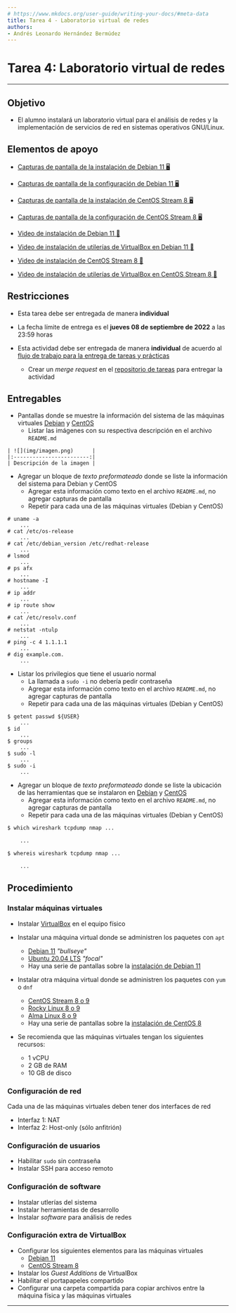 ```yaml
---
# https://www.mkdocs.org/user-guide/writing-your-docs/#meta-data
title: Tarea 4 - Laboratorio virtual de redes
authors:
- Andrés Leonardo Hernández Bermúdez
---
```


# Tarea 4: Laboratorio virtual de redes

--------------------------------------------------------------------------------

## Objetivo

- El alumno instalará un laboratorio virtual para el análisis de redes y la implementación de servicios de red en sistemas operativos GNU/Linux.

## Elementos de apoyo

- [Capturas de pantalla de la instalación de Debian 11 🖥️][debian-install]
- [Capturas de pantalla de la configuración de Debian 11 🖥️][debian-configure]
- [Capturas de pantalla de la instalación de CentOS Stream 8 🖥️][centos-install]
- [Capturas de pantalla de la configuración de CentOS Stream 8 🖥️][centos-configure]

- [Video de instalación de Debian 11 📼][video-debian-install]
- [Video de instalación de utilerías de VirtualBox en Debian 11 📼][video-debian-guest-additions]

- [Video de instalación de CentOS Stream 8 📼][video-centos-install]
- [Video de instalación de utilerías de VirtualBox en CentOS Stream 8 📼][video-centos-guest-additions]

## Restricciones

- Esta tarea debe ser entregada de manera **individual**

- La fecha límite de entrega es el **jueves 08 de septiembre de 2022** a las 23:59 horas
- Esta actividad debe ser entregada de manera **individual** de acuerdo al [flujo de trabajo para la entrega de tareas y prácticas][flujo-de-trabajo]
    - Crear un _merge request_ en el [repositorio de tareas][repo-tareas] para entregar la actividad


## Entregables

- Pantallas donde se muestre la información del sistema de las máquinas virtuales [Debian][debian-about] y [CentOS][centos-about]
    - Listar las imágenes con su respectiva descripción en el archivo `README.md`

```text
| ![](img/imagen.png)      |
|:------------------------:|
| Descripción de la imagen |
```

- Agregar un bloque de _texto preformateado_ donde se liste la información del sistema para Debian y CentOS
    - Agregar esta información como texto en el archivo `README.md`, no agregar capturas de pantalla
    - Repetir para cada una de las máquinas virtuales (Debian y CentOS)

```text
# uname -a
	...
# cat /etc/os-release
	...
# cat /etc/debian_version /etc/redhat-release
	...
# lsmod
	...
# ps afx
	...
# hostname -I
	...
# ip addr
	...
# ip route show
	...
# cat /etc/resolv.conf
	...
# netstat -ntulp
	...
# ping -c 4 1.1.1.1
	...
# dig example.com.
	...
```

- Listar los privilegios que tiene el usuario normal
    - La llamada a `sudo -i` no debería pedir contraseña
    - Agregar esta información como texto en el archivo `README.md`, no agregar capturas de pantalla
    - Repetir para cada una de las máquinas virtuales (Debian y CentOS)

```text
$ getent passwd ${USER}
	...
$ id
	...
$ groups
	...
$ sudo -l
	...
$ sudo -i
	...
```

- Agregar un bloque de _texto preformateado_ donde se liste la ubicación de las herramientas que se instalaron en [Debian][debian-tools] y [CentOS][centos-tools]
    - Agregar esta información como texto en el archivo `README.md`, no agregar capturas de pantalla
    - Repetir para cada una de las máquinas virtuales (Debian y CentOS)

```bash
$ which wireshark tcpdump nmap ...

	...

$ whereis wireshark tcpdump nmap ...

	...
```

## Procedimiento

### Instalar máquinas virtuales

- Instalar [VirtualBox][virtualbox] en el equipo físico

- Instalar una máquina virtual donde se administren los paquetes con `apt`
    - [Debian 11][debian] _"bullseye"_
    - [Ubuntu 20.04 LTS][ubuntu] _"focal"_
    - Hay una serie de pantallas sobre la [instalación de Debian 11][debian-install]

- Instalar otra máquina virtual donde se administren los paquetes con `yum` o `dnf`
    - [CentOS Stream 8 o 9][centos]
    - [Rocky Linux 8 o 9][rocky]
    - [Alma Linux 8 o 9][alma]
    - Hay una serie de pantallas sobre la [instalación de CentOS 8][centos-install]

- Se recomienda que las máquinas virtuales tengan los siguientes recursos:
    - 1 vCPU
    - 2 GB de RAM
    - 10 GB de disco

### Configuración de red

Cada una de las máquinas virtuales deben tener dos interfaces de red

- Interfaz 1: NAT
- Interfaz 2: Host-only (sólo anfitrión)

### Configuración de usuarios

- Habilitar `sudo` sin contraseña
- Instalar SSH para acceso remoto

### Configuración de software

- Instalar utlerías del sistema
- Instalar herramientas de desarrollo
- Instalar _software_ para análisis de redes

### Configuración extra de VirtualBox

- Configurar los siguientes elementos para las máquinas virtuales
    - [Debian 11][debian-configure]
    - [CentOS Stream 8][centos-configure]
- Instalar los _Guest Additions_ de VirtualBox
- Habilitar el portapapeles compartido
- Configurar una carpeta compartida para copiar archivos entre la máquina física y las máquinas virtuales

--------------------------------------------------------------------------------

[virtualbox]: https://www.virtualbox.org/wiki/Downloads
[debian]: https://debian.org/download
[ubuntu]: https://ubuntu.com/download/desktop/thank-you?version=20.04.3&architecture=amd64
[centos]: https://centos.org/download/
[rocky]: https://rockylinux.org/download
[alma]: https://almalinux.org/isos.html

[fedora-virt-ext]: https://docs.fedoraproject.org/en-US/Fedora/13/html/Virtualization_Guide/sect-Virtualization-Troubleshooting-Enabling_Intel_VT_and_AMD_V_virtualization_hardware_extensions_in_BIOS.html

[nixcraft-virt]: https://www.cyberciti.biz/faq/linux-xen-vmware-kvm-intel-vt-amd-v-support/

[video-debian-install]: https://www.youtube.com/watch?v=IKig3W6b3kg
[video-debian-guest-additions]: https://www.youtube.com/watch?v=yptpnm5XXYE

[video-centos-install]: https://www.youtube.com/watch?v=uQT7MHJTbfA
[video-centos-guest-additions]: https://www.youtube.com/watch?v=EPScixuHzm4

[flujo-de-trabajo]: https://redes-ciencias-unam.gitlab.io/2023-1/tareas-redes/workflow/
[repo-tareas]: https://gitlab.com/Redes-Ciencias-UNAM/2023-1/tareas-redes/-/merge_requests

[debian-install]: ./debian-install
[centos-install]: ./centos-install

[debian-configure]: ./debian-configure
[centos-configure]: ./centos-configure

[debian-tools]: ./debian-configure/#instalar-software
[centos-tools]: ./centos-configure/#instalar-software

[debian-about]: ./debian-configure/#informacion-del-sistema
[centos-about]: ./centos-configure/#informacion-del-sistema
